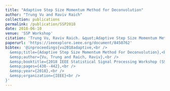 ```yaml
---
title: "Adaptive Step Size Momentum Method for Deconvolution"
author: "Trung Vu and Raviv Raich"
collection: publications
permalink: /publication/SSP2018
date: 2018-06-10
venue: 'SSP Workshop'
citation: 'Trung Vu, Raviv Raich. &quot;Adaptive Step Size Momentum Method for Deconvolution,&quot; In 2018 IEEE Statistical Signal Processing Workshop (SSP), pp. 438-442. IEEE, 2018.'
paperurl: 'https://ieeexplore.ieee.org/document/8450762'
bibtex: '@inproceedings{vu2018adaptive,<br />
  &emsp;title={Adaptive Step Size Momentum Method For Deconvolution},<br />
  &emsp;author={Vu, Trung and Raich, Raviv},<br />
  &emsp;booktitle={2018 IEEE Statistical Signal Processing Workshop (SSP)},<br />
  &emsp;pages={438--442},<br />
  &emsp;year={2018},<br />
  &emsp;organization={IEEE}<br />
}'
---
```

